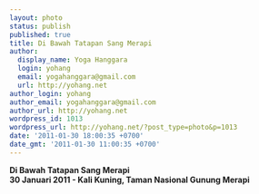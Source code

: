 ```yaml
---
layout: photo
status: publish
published: true
title: Di Bawah Tatapan Sang Merapi
author:
  display_name: Yoga Hanggara
  login: yohang
  email: yogahanggara@gmail.com
  url: http://yohang.net
author_login: yohang
author_email: yogahanggara@gmail.com
author_url: http://yohang.net
wordpress_id: 1013
wordpress_url: http://yohang.net/?post_type=photo&p=1013
date: '2011-01-30 18:00:35 +0700'
date_gmt: '2011-01-30 11:00:35 +0700'
---
```

**Di Bawah Tatapan Sang Merapi  
30 Januari 2011 - Kali Kuning, Taman Nasional Gunung Merapi**

